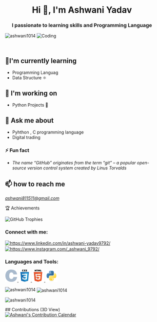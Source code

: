 
 <h1 align="center">Hi 👋, I'm Ashwani Yadav</h1>
<h3 align="center">I passionate to learning skills and Programming Language </h3>
<img align="right" alt="Coding" width="400"src="https://cdn.dribbble.com/users/5690231/screenshots/16191500/media/4fbd0ec22f13a3521bb37cc5fe8b1cb3.gif">

<p align="left"> <img src="https://komarev.com/ghpvc/?username=ashwani1014&label=Profile%20views&color=0e75b6&style=flat" alt="ashwani1014" /> </p>

<p align="left"> <a href="https://twitter.com/" target="blank"><img src="https://img.shields.io/twitter/follow/?logo=twitter&style=for-the-badge" alt="" /></a> </p>

## 🌱I'm currently learning 
- Programming Languag
- Data Structure ⚛
  
## 🔭 I'm working on
- Python Projects 💼 

## 💬 Ask me about
- Pyhthon , C programming language
- Digital trading 

### ⚡ Fun fact 
-  *The name “GitHub” originates from the term “git” – a popular open-source version control system created by Linus Torvalds*
 
## 📫 how to reach me 
*ashwani811511@gmail.com*

🏆 Achievements

![GitHub Trophies](https://github-profile-trophy.vercel.app/?username=ashwani1014&theme=onedark&row=1&column=10)


 <h3 align="left">Connect with me:</h3>
<p align="left">
<a href="https://www.linkedin.com/in/ashwani-yadav9792/" target="blank"><img align="center" src="https://raw.githubusercontent.com/rahuldkjain/github-profile-readme-generator/master/src/images/icons/Social/linked-in-alt.svg" alt="https://www.linkedin.com/in/ashwani-yadav9792/" height="30" width="40" /></a>
<a href="https://www.instagram.com/_ashwani_9792/" target="blank"><img align="center" src="https://raw.githubusercontent.com/rahuldkjain/github-profile-readme-generator/master/src/images/icons/Social/instagram.svg" alt="https://www.instagram.com/_ashwani_9792/" height="30" width="40" /></a>
</p>

<h3 align="left">Languages and Tools:</h3>
<p align="left"> <a href="https://www.cprogramming.com/" target="_blank" rel="noreferrer"> <img src="https://raw.githubusercontent.com/devicons/devicon/master/icons/c/c-original.svg" alt="c" width="40" height="40"/> </a> <a href="https://www.w3schools.com/css/" target="_blank" rel="noreferrer"> <img src="https://raw.githubusercontent.com/devicons/devicon/master/icons/css3/css3-original-wordmark.svg" alt="css3" width="40" height="40"/> </a> <a href="https://www.w3.org/html/" target="_blank" rel="noreferrer"> <img src="https://raw.githubusercontent.com/devicons/devicon/master/icons/html5/html5-original-wordmark.svg" alt="html5" width="40" height="40"/> </a> <a href="https://www.python.org" target="_blank" rel="noreferrer"> <img src="https://raw.githubusercontent.com/devicons/devicon/master/icons/python/python-original.svg" alt="python" width="40" height="40"/> </a> </p>


 
<p><img align="left" src="https://github-readme-stats.vercel.app/api/top-langs?username=ashwani1014&show_icons=true&locale=en&layout=compact" alt="ashwani1014" /></p>

<p>&nbsp;<img align="center" src="https://github-readme-stats.vercel.app/api?username=ashwani1014&show_icons=true&locale=en" alt="ashwani1014" /></p>

<p><img align="center" src="https://github-readme-streak-stats.herokuapp.com/?user=ashwani1014&" alt="ashwani1014" /></p>
## Contributions (3D View)
<detail>
<div align="center">

</div>

 
<a href="https://github.com/ashwani1014">
  <img alt="Ashwani's Contribution Calendar" src="https://contrib.rocks/image?username=ashwani1014&range=year&theme=github-dark" />
</a>

</a>

</details>
 
